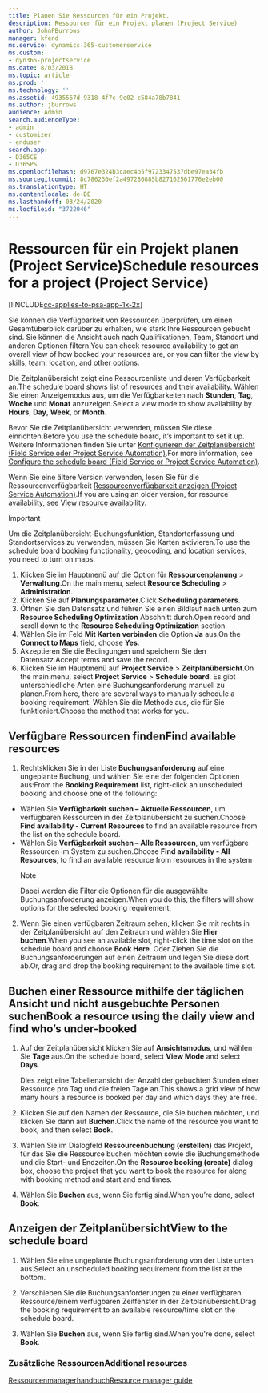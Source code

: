 ```yaml
---
title: Planen Sie Ressourcen für ein Projekt.
description: Ressourcen für ein Projekt planen (Project Service)
author: JohnPBurrows
manager: kfend
ms.service: dynamics-365-customerservice
ms.custom:
- dyn365-projectservice
ms.date: 8/03/2018
ms.topic: article
ms.prod: ''
ms.technology: ''
ms.assetid: 4935567d-9318-4f7c-9c02-c584a78b7841
ms.author: jburrows
audience: Admin
search.audienceType:
- admin
- customizer
- enduser
search.app:
- D365CE
- D365PS
ms.openlocfilehash: d9767e324b3caec4b5f9723347537dbe97ea34fb
ms.sourcegitcommit: 8c786230ef2a497280885b827162561776e2eb00
ms.translationtype: HT
ms.contentlocale: de-DE
ms.lasthandoff: 03/24/2020
ms.locfileid: "3722046"
---
```

# <a name="schedule-resources-for-a-project-project-service"></a><span data-ttu-id="f210c-103">Ressourcen für ein Projekt planen (Project Service)</span><span class="sxs-lookup"><span data-stu-id="f210c-103">Schedule resources for a project (Project Service)</span></span>

[!INCLUDE[cc-applies-to-psa-app-1x-2x](../includes/cc-applies-to-psa-app-1x-2x.md)]

<span data-ttu-id="f210c-104">Sie können die Verfügbarkeit von Ressourcen überprüfen, um einen Gesamtüberblick darüber zu erhalten, wie stark Ihre Ressourcen gebucht sind. Sie können die Ansicht auch nach Qualifikationen, Team, Standort und anderen Optionen filtern.</span><span class="sxs-lookup"><span data-stu-id="f210c-104">You can check resource availability to get an overall view of how booked your resources are, or you can filter the view by skills, team, location, and other options.</span></span>  
  
<span data-ttu-id="f210c-105">Die Zeitplanübersicht zeigt eine Ressourcenliste und deren Verfügbarkeit an.</span><span class="sxs-lookup"><span data-stu-id="f210c-105">The schedule board shows list of resources and their availability.</span></span> <span data-ttu-id="f210c-106">Wählen Sie einen Anzeigemodus aus, um die Verfügbarkeiten nach **Stunden**, **Tag**, **Woche** und **Monat** anzuzeigen.</span><span class="sxs-lookup"><span data-stu-id="f210c-106">Select a view mode to show availability by **Hours**, **Day**, **Week**, or **Month**.</span></span>  
  
<span data-ttu-id="f210c-107">Bevor Sie die Zeitplanübersicht verwenden, müssen Sie diese einrichten.</span><span class="sxs-lookup"><span data-stu-id="f210c-107">Before you use the schedule board, it’s important to set it up.</span></span> <span data-ttu-id="f210c-108">Weitere Informationen finden Sie unter [Konfigurieren der Zeitplanübersicht (Field Service oder Project Service Automation)](../field-service/configure-schedule-board.md).</span><span class="sxs-lookup"><span data-stu-id="f210c-108">For more information, see [Configure the schedule board (Field Service or Project Service Automation)](../field-service/configure-schedule-board.md).</span></span>
  
<span data-ttu-id="f210c-109">Wenn Sie eine ältere Version verwenden, lesen Sie für die Ressourcenverfügbarkeit [Ressourcenverfügbarkeit anzeigen (Project Service Automation)](../project-service/view-resource-availability.md).</span><span class="sxs-lookup"><span data-stu-id="f210c-109">If you are using an older version, for resource availability, see [View resource availability](../project-service/view-resource-availability.md).</span></span>  

> [!IMPORTANT]
>  <span data-ttu-id="f210c-110">Um die Zeitplanübersicht-Buchungsfunktion, Standorterfassung und Standortservices zu verwenden, müssen Sie Karten aktivieren.</span><span class="sxs-lookup"><span data-stu-id="f210c-110">To use the schedule board booking functionality, geocoding, and location services, you need to turn on maps.</span></span>  
> 
> 1. <span data-ttu-id="f210c-111">Klicken Sie im Hauptmenü auf die Option für **Ressourcenplanung** > **Verwaltung**.</span><span class="sxs-lookup"><span data-stu-id="f210c-111">On the main menu, select **Resource Scheduling** > **Administration**.</span></span>  
> 2. <span data-ttu-id="f210c-112">Klicken Sie auf **Planungsparameter**.</span><span class="sxs-lookup"><span data-stu-id="f210c-112">Click **Scheduling parameters**.</span></span>  
> 3. <span data-ttu-id="f210c-113">Öffnen Sie den Datensatz und führen Sie einen Bildlauf nach unten zum **Resource Scheduling Optimization** Abschnitt durch.</span><span class="sxs-lookup"><span data-stu-id="f210c-113">Open record and scroll down to the **Resource Scheduling Optimization** section.</span></span>  
> 4. <span data-ttu-id="f210c-114">Wählen Sie im Feld **Mit Karten verbinden** die Option **Ja** aus.</span><span class="sxs-lookup"><span data-stu-id="f210c-114">On the **Connect to Maps** field, choose **Yes**.</span></span>  
> 5. <span data-ttu-id="f210c-115">Akzeptieren Sie die Bedingungen und speichern Sie den Datensatz.</span><span class="sxs-lookup"><span data-stu-id="f210c-115">Accept terms and save the record.</span></span>  
> 6. <span data-ttu-id="f210c-116">Klicken Sie im Hauptmenü auf **Project Service** > **Zeitplanübersicht**.</span><span class="sxs-lookup"><span data-stu-id="f210c-116">On the main menu, select **Project Service** > **Schedule board**.</span></span> <span data-ttu-id="f210c-117">Es gibt unterschiedliche Arten eine Buchungsanforderung manuell zu planen.</span><span class="sxs-lookup"><span data-stu-id="f210c-117">From here, there are several ways to manually schedule a booking requirement.</span></span> <span data-ttu-id="f210c-118">Wählen Sie die Methode aus, die für Sie funktioniert.</span><span class="sxs-lookup"><span data-stu-id="f210c-118">Choose the method that works for you.</span></span>
  
## <a name="find-available-resources"></a><span data-ttu-id="f210c-119">Verfügbare Ressourcen finden</span><span class="sxs-lookup"><span data-stu-id="f210c-119">Find available resources</span></span>

1.  <span data-ttu-id="f210c-120">Rechtsklicken Sie in der Liste **Buchungsanforderung** auf eine ungeplante Buchung, und wählen Sie eine der folgenden Optionen aus:</span><span class="sxs-lookup"><span data-stu-id="f210c-120">From the **Booking Requirement** list, right-click an unscheduled booking and choose one of the following:</span></span>  
  
- <span data-ttu-id="f210c-121">Wählen Sie **Verfügbarkeit suchen – Aktuelle Ressourcen**, um verfügbaren Ressourcen in der Zeitplanübersicht zu suchen.</span><span class="sxs-lookup"><span data-stu-id="f210c-121">Choose **Find availability - Current Resources** to find an available resource from the list on the schedule board.</span></span>  
- <span data-ttu-id="f210c-122">Wählen Sie **Verfügbarkeit suchen – Alle Ressourcen**, um verfügbare Ressourcen im System zu suchen.</span><span class="sxs-lookup"><span data-stu-id="f210c-122">Choose **Find availability - All Resources**, to find an available resource from resources in the system</span></span>  
   > [!NOTE]
   >  <span data-ttu-id="f210c-123">Dabei werden die Filter die Optionen für die ausgewählte Buchungsanforderung anzeigen.</span><span class="sxs-lookup"><span data-stu-id="f210c-123">When you do this, the filters will show options for the selected booking requirement.</span></span>  
  
2. <span data-ttu-id="f210c-124">Wenn Sie einen verfügbaren Zeitraum sehen, klicken Sie mit rechts in der Zeitplanübersicht auf den Zeitraum und wählen Sie **Hier buchen**.</span><span class="sxs-lookup"><span data-stu-id="f210c-124">When you see an available slot, right-click the time slot on the schedule board and choose **Book Here**.</span></span> <span data-ttu-id="f210c-125">Oder Ziehen Sie die Buchungsanforderungen auf einen Zeitraum und legen Sie diese dort ab.</span><span class="sxs-lookup"><span data-stu-id="f210c-125">Or, drag and drop the booking requirement to the available time slot.</span></span>  
  

## <a name="book-a-resource-using-the-daily-view-and-find-whos-under-booked"></a><span data-ttu-id="f210c-126">Buchen einer Ressource mithilfe der täglichen Ansicht und nicht ausgebuchte Personen suchen</span><span class="sxs-lookup"><span data-stu-id="f210c-126">Book a resource using the daily view and find who’s under-booked</span></span>
  
1.  <span data-ttu-id="f210c-127">Auf der Zeitplanübersicht klicken Sie auf **Ansichtsmodus**, und wählen Sie **Tage** aus.</span><span class="sxs-lookup"><span data-stu-id="f210c-127">On the schedule board, select **View Mode** and select **Days**.</span></span>  
  
    <span data-ttu-id="f210c-128">Dies zeigt eine Tabellenansicht der Anzahl der gebuchten Stunden einer Ressource pro Tag und die freien Tage an.</span><span class="sxs-lookup"><span data-stu-id="f210c-128">This shows a grid view of how many hours a resource is booked per day and which days they are free.</span></span>  
  
2.  <span data-ttu-id="f210c-129">Klicken Sie auf den Namen der Ressource, die Sie buchen möchten, und klicken Sie dann auf **Buchen**.</span><span class="sxs-lookup"><span data-stu-id="f210c-129">Click the name of the resource you want to book, and then select **Book**.</span></span>  
  
3.  <span data-ttu-id="f210c-130">Wählen Sie im Dialogfeld **Ressourcenbuchung (erstellen)** das Projekt, für das Sie die Ressource buchen möchten sowie die Buchungsmethode und die Start- und Endzeiten.</span><span class="sxs-lookup"><span data-stu-id="f210c-130">On the **Resource booking (create)** dialog box, choose the project that you want to book the resource for along with booking method and start and end times.</span></span>  
  
4.  <span data-ttu-id="f210c-131">Wählen Sie **Buchen** aus, wenn Sie fertig sind.</span><span class="sxs-lookup"><span data-stu-id="f210c-131">When you’re done, select **Book**.</span></span>  
  
## <a name="view-to-the-schedule-board"></a><span data-ttu-id="f210c-132">Anzeigen der Zeitplanübersicht</span><span class="sxs-lookup"><span data-stu-id="f210c-132">View to the schedule board</span></span>
  
1.  <span data-ttu-id="f210c-133">Wählen Sie eine ungeplante Buchungsanforderung von der Liste unten aus.</span><span class="sxs-lookup"><span data-stu-id="f210c-133">Select an unscheduled booking requirement from the list at the bottom.</span></span>  
  
2.  <span data-ttu-id="f210c-134">Verschieben Sie die Buchungsanforderungen zu einer verfügbaren Ressource/einem verfügbaren Zeitfenster in der Zeitplanübersicht.</span><span class="sxs-lookup"><span data-stu-id="f210c-134">Drag the booking requirement to an available resource/time slot on the schedule board.</span></span>  
  
3.  <span data-ttu-id="f210c-135">Wählen Sie **Buchen** aus, wenn Sie fertig sind.</span><span class="sxs-lookup"><span data-stu-id="f210c-135">When you're done, select **Book**.</span></span>  
  
### <a name="additional-resources"></a><span data-ttu-id="f210c-136">Zusätzliche Ressourcen</span><span class="sxs-lookup"><span data-stu-id="f210c-136">Additional resources</span></span>  
 [<span data-ttu-id="f210c-137">Ressourcenmanagerhandbuch</span><span class="sxs-lookup"><span data-stu-id="f210c-137">Resource manager guide</span></span>](../project-service/resource-manager-guide.md)
